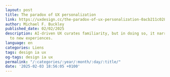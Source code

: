 ```yaml
---
layout: post
title: The paradox of UX personalization
link: https://uxdesign.cc/the-paradox-of-ux-personalization-0acb211c028e
author: Michael F. Buckley
published_date: 02/02/2025
description: AI-driven UX curates familiarity, but in doing so, it narrows the path
  to new experiences.
language: en
categories: Liens
tags: design ia ux
og-tags: design ia ux
permalink: "/:categories/:year/:month/:day/:title/"
date: '2025-02-03 18:56:05 +0100'
---
```

